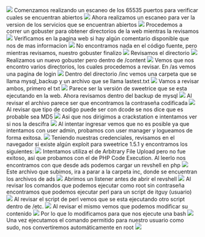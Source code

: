 ![](../../Images/Pasted%20image%2020231119023043.png)
Comenzamos realizando un escaneo de los 65535 puertos para verificar cuales se encuentran abiertos
![](../../Images/Pasted%20image%2020231119023211.png)
Ahora realizamos un escaneo para ver la version de los servicios que se encuentran abiertos
![](../../Images/Pasted%20image%2020231119023329.png)
Procedemos a correr un gobuster para obtener directorios de la web mientras la revisamos
![](../../Images/Pasted%20image%2020231119023430.png)
Verificamos en la pagina web si hay algún comentario disponible que nos de mas informacion
![](../../Images/Pasted%20image%2020231119023529.png)
No encontramos nada en el código fuente, pero mientras revisamos, nuestro gobuster finalizo
![](../../Images/Pasted%20image%2020231119023605.png)
Revisamos el directorio
![](../../Images/Pasted%20image%2020231119023659.png)
Realizamos un nuevo gobuster pero dentro de /content
![](../../Images/Pasted%20image%2020231119023820.png)
Vemos que nos encontro varios directorios, los cuales procedemos a revisar.
En /as vemos una pagina de login
![](../../Images/Pasted%20image%2020231119024016.png)
Dentro del directorio /inc vemos una carpeta que se llama mysql_backup y un archivo que se llama lastest.txt
![](../../Images/Pasted%20image%2020231119024358.png)
Vamos a revisar ambos, primero el txt
![](../../Images/Pasted%20image%2020231119024439.png)
Parece ser la versión de sweetrice que se esta ejecutando en la web.
Ahora revisamos dentro del backup de mysql
![](../../Images/Pasted%20image%2020231119024524.png)
Al revisar el archivo parece ser que encontramos la contraseña codificada
![](../../Images/Pasted%20image%2020231119024857.png)
Al revisar que tipo de codigo puede ser con dcode se nos dice que es probable sea MD5
![](../../Images/Pasted%20image%2020231119024930.png)
Asi que nos dirigimos a crackstation e intentamos ver si nos la descifra
![](../../Images/Pasted%20image%2020231119025058.png)
Al intentar ingresar vemos que no es posible ya que intentamos con user admin, probamos con user manager y logueamos de forma exitosa.
![](../../Images/Pasted%20image%2020231119025300.png)
Teniendo nuestras credenciales, revisamos en el navegador si existe algún exploit para sweetrice 1.5.1 y encontramos los siguientes:
![](../../Images/Pasted%20image%2020231119030043.png)
Intentamos utiliza el de Arbitrary File Upload pero no fue exitoso, así que probamos con el de PHP Code Execution. Al leerlo nos encontramos con que desde ads podemos cargar un revshell en php
![](../../Images/Pasted%20image%2020231119030233.png)
Este archivo que subimos, ira a parar a la carpeta inc, donde se encuentran los archivos de ads
![](../../Images/Pasted%20image%2020231119030719.png)
Abrimos un listener antes de abrir el revshell
![](../../Images/Pasted%20image%2020231119030757.png)
Al revisar los comandos que podemos ejecutar como root sin contraseña encontramos que podemos ejecutar perl para un script de itguy (usuario)
![](../../Images/Pasted%20image%2020231119030829.png)
Al revisar el script de perl vemos que se esta ejecutando otro script dentro de /etc.
![](../../Images/Pasted%20image%2020231119030948.png)
Al revisar el mismo vemos que podemos modificar su contenido
![](../../Images/Pasted%20image%2020231119031135.png)
Por lo que lo modificamos para que nos ejecute una bash
![](../../Images/Pasted%20image%2020231119031246.png)
Una vez ejecutamos el comando permitido para nuestro usuario como sudo, nos convertiremos automáticamente en root
![](../../Images/Pasted%20image%2020231119031421.png)
